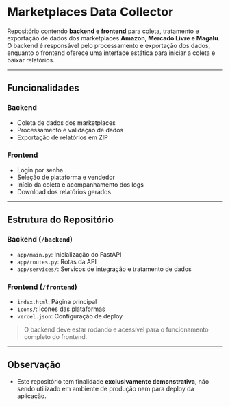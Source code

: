 # Marketplaces Data Collector

Repositório contendo **backend e frontend** para coleta, tratamento e exportação de dados dos marketplaces **Amazon, Mercado Livre e Magalu**.  
O backend é responsável pelo processamento e exportação dos dados, enquanto o frontend oferece uma interface estática para iniciar a coleta e baixar relatórios.

---

## Funcionalidades

### Backend
- Coleta de dados dos marketplaces  
- Processamento e validação de dados  
- Exportação de relatórios em ZIP  

### Frontend
- Login por senha  
- Seleção de plataforma e vendedor  
- Início da coleta e acompanhamento dos logs  
- Download dos relatórios gerados  

---

## Estrutura do Repositório

### Backend (`/backend`)
- `app/main.py`: Inicialização do FastAPI  
- `app/routes.py`: Rotas da API  
- `app/services/`: Serviços de integração e tratamento de dados  

### Frontend (`/frontend`)
- `index.html`: Página principal  
- `icons/`: Ícones das plataformas  
- `vercel.json`: Configuração de deploy  

> O backend deve estar rodando e acessível para o funcionamento completo do frontend.

---

## Observação
- Este repositório tem finalidade **exclusivamente demonstrativa**, não sendo utilizado em ambiente de produção nem para deploy da aplicação.  
